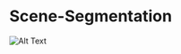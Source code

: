# Scene-Segmentation

![Alt Text](https://github.com/ShraddhaG16/Scene-Segmentation/tree/main/images/Report.png)
